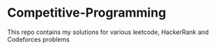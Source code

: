 # Competitive-Programming
This repo contains my solutions for various leetcode, HackerRank and Codeforces problems 
